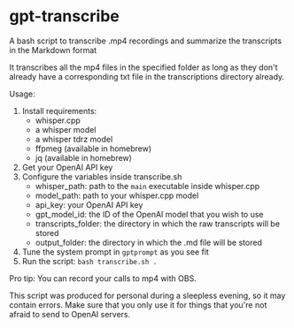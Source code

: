 # gpt-transcribe
A bash script to transcribe .mp4 recordings and summarize the transcripts in the Markdown format

It transcribes all the mp4 files in the specified folder as long as they don't already have a corresponding txt file in the transcriptions directory already.

Usage:
1. Install requirements:
   - whisper.cpp
   - a whisper model
   - a whisper tdrz model
   - ffpmeg (available in homebrew)
   - jq (available in homebrew)
2. Get your OpenAI API key
3. Configure the variables inside transcribe.sh
   - whisper_path: path to the `main` executable inside whisper.cpp
   - model_path: path to your whisper.cpp model
   - api_key: your OpenAI API key
   - gpt_model_id: the ID of the OpenAI model that you wish to use
   - transcripts_folder: the directory in which the raw transcripts will be stored
   - output_folder: the directory in which the .md file will be stored
4. Tune the system prompt in `gptprompt` as you see fit
5. Run the script: `bash transcribe.sh .`

Pro tip: You can record your calls to mp4 with OBS.

This script was produced for personal during a sleepless evening, so it may contain errors.
Make sure that you only use it for things that you're not afraid to send to OpenAI servers.
